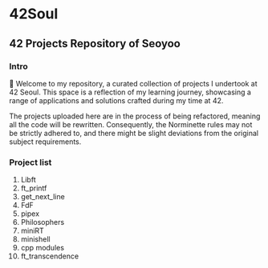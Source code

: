 # 42Soul

## 42 Projects Repository of **Seoyoo**

### Intro

👋 Welcome to my repository, a curated collection of projects I undertook at 42 Seoul. This space is a reflection of my learning journey, showcasing a range of applications and solutions crafted during my time at 42.

The projects uploaded here are in the process of being refactored, meaning all the code will be rewritten. Consequently, the Norminette rules may not be strictly adhered to, and there might be slight deviations from the original subject requirements.

### Project list

1. Libft
2. ft_printf
3. get_next_line
4. FdF
5. pipex
6. Philosophers
7. miniRT
8. minishell
9. cpp modules
10. ft_transcendence